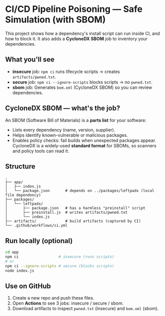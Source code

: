 # CI/CD Pipeline Poisoning — Safe Simulation (with SBOM)

This project shows how a dependency's install script can run inside CI, and how to block it.
It also adds a **CycloneDX SBOM** job to inventory your dependencies.

## What you'll see
- **insecure** job: `npm ci` runs lifecycle scripts → creates `artifacts/pwned.txt`.
- **secure** job: `npm ci --ignore-scripts` blocks scripts → no `pwned.txt`.
- **sbom** job: Generates `bom.xml` (CycloneDX SBOM) so you can review dependencies.

## CycloneDX SBOM — what's the job?
An SBOM (Software Bill of Materials) is a **parts list** for your software:
- Lists every dependency (name, version, supplier).
- Helps identify known-vulnerable or malicious packages.
- Enables policy checks: fail builds when unexpected packages appear.
CycloneDX is a widely-used **standard format** for SBOMs, so scanners and policy tools can read it.

## Structure
```
.
├── app/
│   ├── index.js
│   └── package.json       # depends on ../packages/leftpadx (local file dependency)
├── packages/
│   └── leftpadx/
│       ├── package.json   # has a harmless "preinstall" script
│       ├── preinstall.js  # writes artifacts/pwned.txt
│       └── index.js
├── artifacts/             # build artifacts (captured by CI)
└── .github/workflows/ci.yml
```

## Run locally (optional)
```bash
cd app
npm ci                  # insecure (runs scripts)
# or
npm ci --ignore-scripts # secure (blocks scripts)
node index.js
```

## Use on GitHub
1. Create a new repo and push these files.
2. Open **Actions** to see 3 jobs: insecure / secure / sbom.
3. Download artifacts to inspect `pwned.txt` (insecure) and `bom.xml` (sbom).
